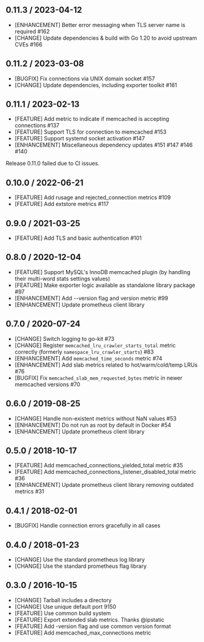 ## 0.11.3 / 2023-04-12

* [ENHANCEMENT] Better error messaging when TLS server name is required #162
* [CHANGE] Update dependencies & build with Go 1.20 to avoid upstream CVEs #166

## 0.11.2 / 2023-03-08

* [BUGFIX] Fix connections via UNIX domain socket #157
* [CHANGE] Update dependencies, including exporter toolkit #161

## 0.11.1 / 2023-02-13

* [FEATURE] Add metric to indicate if memcached is accepting connections #137
* [FEATURE] Support TLS for connection to memcached #153
* [FEATURE] Support systemd socket activation #147
* [ENHANCEMENT] Miscellaneous dependency updates #151 #147 #146 #140

Release 0.11.0 failed due to CI issues.

## 0.10.0 / 2022-06-21

* [FEATURE] Add rusage and rejected_connection metrics #109
* [FEATURE] Add extstore metrics #117

## 0.9.0 / 2021-03-25

* [FEATURE] Add TLS and basic authentication #101

## 0.8.0 / 2020-12-04

* [FEATURE] Support MySQL's InnoDB memcached plugin (by handling their multi-word stats settings values)
* [FEATURE] Make exporter logic available as standalone library package #97
* [ENHANCEMENT] Add --version flag and version metric #99
* [ENHANCEMENT] Update prometheus client library

## 0.7.0 / 2020-07-24

* [CHANGE] Switch logging to go-kit #73
* [CHANGE] Register `memcached_lru_crawler_starts_total` metric correctly (formerly `namespace_lru_crawler_starts`) #83
* [ENHANCEMENT] Add `memcached_time_seconds` metric #74
* [ENHANCEMENT] Add slab metrics related to hot/warm/cold/temp LRUs #76
* [BUGFIX] Fix `memcached_slab_mem_requested_bytes` metric in newer memcached versions #70

## 0.6.0 / 2019-08-25

* [CHANGE] Handle non-existent metrics without NaN values #53
* [ENHANCEMENT] Do not run as root by default in Docker #54
* [ENHANCEMENT] Update prometheus client library

## 0.5.0 / 2018-10-17

* [FEATURE] Add memcached_connections_yielded_total metric #35
* [FEATURE] Add memcached_connections_listener_disabled_total metric #36
* [ENHANCEMENT] Update prometheus client library removing outdated metrics #31

## 0.4.1 / 2018-02-01

* [BUGFIX] Handle connection errors gracefully in all cases

## 0.4.0 / 2018-01-23

* [CHANGE] Use the standard prometheus log library
* [CHANGE] Use the standard prometheus flag library

## 0.3.0 / 2016-10-15

* [CHANGE] Tarball includes a directory
* [CHANGE] Use unique default port 9150
* [FEATURE] Use common build system
* [FEATURE] Export extended slab metrics. Thanks @ipstatic
* [FEATURE] Add -version flag and use common version format
* [FEATURE] Add memcached_max_connections metric
